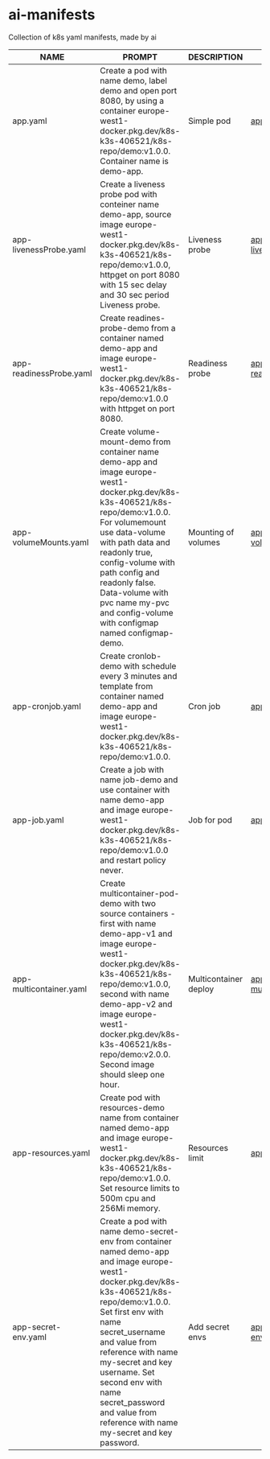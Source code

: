 # ai-manifests
Collection of k8s yaml manifests, made by ai

| NAME                    | PROMPT                                                                                                                                                                                                                                                                                                                                                         | DESCRIPTION           | EXAMPLE                                                   |
|-------------------------|----------------------------------------------------------------------------------------------------------------------------------------------------------------------------------------------------------------------------------------------------------------------------------------------------------------------------------------------------------------|-----------------------|-----------------------------------------------------------|
| app.yaml                | Create a pod with name demo, label demo and open port 8080, by using a container europe-west1-docker.pkg.dev/k8s-k3s-406521/k8s-repo/demo:v1.0.0. Container name is demo-app.                                                                                                                                                                                  | Simple pod            | [app.yaml](./yaml/app.yaml)                               |
| app-livenessProbe.yaml  | Create a liveness probe pod with conteiner name demo-app, source image europe-west1-docker.pkg.dev/k8s-k3s-406521/k8s-repo/demo:v1.0.0, httpget on port 8080 with 15 sec delay and 30 sec period Liveness probe.                                                                                                                                               | Liveness probe        | [app-livenessProbe.yaml](./yaml/app-livenessProbe.yaml)   |
| app-readinessProbe.yaml | Create readines-probe-demo from a container named demo-app and image europe-west1-docker.pkg.dev/k8s-k3s-406521/k8s-repo/demo:v1.0.0 with httpget on port 8080.                                                                                                                                                                                                | Readiness probe       | [app-readinessProbe.yaml](./yaml/app-readinessProbe.yaml) |
| app-volumeMounts.yaml   | Create volume-mount-demo from container name demo-app and image europe-west1-docker.pkg.dev/k8s-k3s-406521/k8s-repo/demo:v1.0.0. For volumemount use data-volume with path data and readonly true, config-volume with path config and readonly false. Data-volume with pvc name my-pvc and config-volume with configmap named configmap-demo.                  | Mounting of volumes   | [app-volumeMounts.yaml](./yaml/app-volumeMounts.yaml)     |
| app-cronjob.yaml        | Create cronlob-demo with schedule every 3 minutes and template from container named demo-app and image europe-west1-docker.pkg.dev/k8s-k3s-406521/k8s-repo/demo:v1.0.0.                                                                                                                                                                                        | Cron job              | [app-cronjob.yaml](./yaml/app-cronjob.yaml)               |
| app-job.yaml            | Create a job with name job-demo and use container with name demo-app and image europe-west1-docker.pkg.dev/k8s-k3s-406521/k8s-repo/demo:v1.0.0 and restart policy never.                                                                                                                                                                                       | Job for pod           | [app-job.yaml](./yaml/app-job.yaml)                       |
| app-multicontainer.yaml | Create multicontainer-pod-demo with two source containers - first with name demo-app-v1 and image europe-west1-docker.pkg.dev/k8s-k3s-406521/k8s-repo/demo:v1.0.0, second with name demo-app-v2 and image europe-west1-docker.pkg.dev/k8s-k3s-406521/k8s-repo/demo:v2.0.0. Second image should sleep one hour.                                                 | Multicontainer deploy | [app-multicontainer.yaml](./yaml/app-multicontainer.yaml) |
| app-resources.yaml      | Create pod with resources-demo name from container named demo-app and image europe-west1-docker.pkg.dev/k8s-k3s-406521/k8s-repo/demo:v1.0.0. Set resource limits to 500m cpu and 256Mi memory.                                                                                                                                                                 | Resources limit       | [app-resources.yaml](./yaml/app-resources.yaml)           |
| app-secret-env.yaml     | Create a pod with name demo-secret-env from container named demo-app and image europe-west1-docker.pkg.dev/k8s-k3s-406521/k8s-repo/demo:v1.0.0. Set first env with name secret_username and value from reference with name my-secret and key username. Set second env with name secret_password and value from reference with name my-secret and key password. | Add secret envs       | [app-secret-env.yaml](./yaml/app-secret-env.yaml)         |

